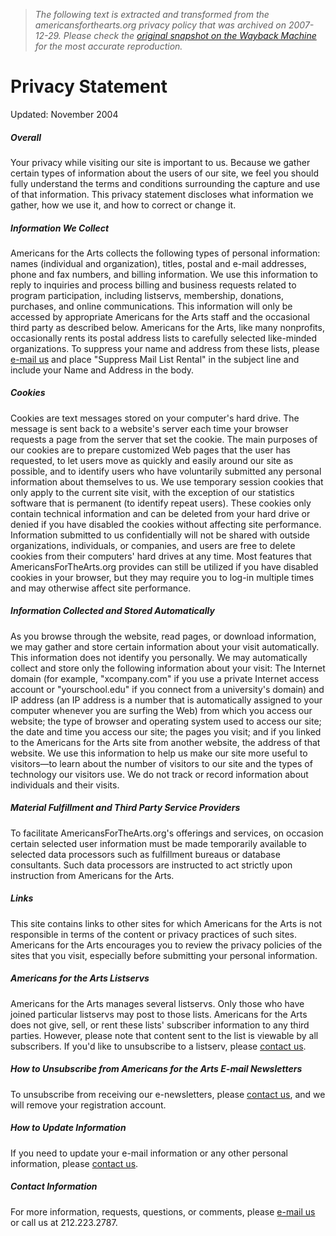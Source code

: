 > *The following text is extracted and transformed from the americansforthearts.org privacy policy that was archived on 2007-12-29. Please check the [original snapshot on the Wayback Machine](https://web.archive.org/web/20071229122758id_/http%3A//www.americansforthearts.org/privacy.asp) for the most accurate reproduction.*

# Privacy Statement

Updated: November 2004 

##### Overall

Your privacy while visiting our site is important to us. Because we gather certain types of information about the users of our site, we feel you should fully understand the terms and conditions surrounding the capture and use of that information. This privacy statement discloses what information we gather, how we use it, and how to correct or change it. 

##### Information We Collect

Americans for the Arts collects the following types of personal information: names (individual and organization), titles, postal and e-mail addresses, phone and fax numbers, and billing information. We use this information to reply to inquiries and process billing and business requests related to program participation, including listservs, membership, donations, purchases, and online communications. This information will only be accessed by appropriate Americans for the Arts staff and the occasional third party as described below. Americans for the Arts, like many nonprofits, occasionally rents its postal address lists to carefully selected like-minded organizations. To suppress your name and address from these lists, please [e-mail us](https://web.archive.org/staff_email.asp?u=updates&d=artsusa.org&n=Updates+Staff&t=Field+Services+and+Planning) and place "Suppress Mail List Rental" in the subject line and include your Name and Address in the body. 

##### Cookies

Cookies are text messages stored on your computer's hard drive. The message is sent back to a website's server each time your browser requests a page from the server that set the cookie. The main purposes of our cookies are to prepare customized Web pages that the user has requested, to let users move as quickly and easily around our site as possible, and to identify users who have voluntarily submitted any personal information about themselves to us. We use temporary session cookies that only apply to the current site visit, with the exception of our statistics software that is permanent (to identify repeat users). These cookies only contain technical information and can be deleted from your hard drive or denied if you have disabled the cookies without affecting site performance. Information submitted to us confidentially will not be shared with outside organizations, individuals, or companies, and users are free to delete cookies from their computers' hard drives at any time. Most features that AmericansForTheArts.org provides can still be utilized if you have disabled cookies in your browser, but they may require you to log-in multiple times and may otherwise affect site performance. 

##### Information Collected and Stored Automatically

As you browse through the website, read pages, or download information, we may gather and store certain information about your visit automatically. This information does not identify you personally. We may automatically collect and store only the following information about your visit: The Internet domain (for example, "xcompany.com" if you use a private Internet access account or "yourschool.edu" if you connect from a university's domain) and IP address (an IP address is a number that is automatically assigned to your computer whenever you are surfing the Web) from which you access our website; the type of browser and operating system used to access our site; the date and time you access our site; the pages you visit; and if you linked to the Americans for the Arts site from another website, the address of that website. We use this information to help us make our site more useful to visitors—to learn about the number of visitors to our site and the types of technology our visitors use. We do not track or record information about individuals and their visits. 

##### Material Fulfillment and Third Party Service Providers

To facilitate AmericansForTheArts.org's offerings and services, on occasion certain selected user information must be made temporarily available to selected data processors such as fulfillment bureaus or database consultants. Such data processors are instructed to act strictly upon instruction from Americans for the Arts. 

##### Links

This site contains links to other sites for which Americans for the Arts is not responsible in terms of the content or privacy practices of such sites. Americans for the Arts encourages you to review the privacy policies of the sites that you visit, especially before submitting your personal information. 

##### Americans for the Arts Listservs

Americans for the Arts manages several listservs. Only those who have joined particular listservs may post to those lists. Americans for the Arts does not give, sell, or rent these lists' subscriber information to any third parties. However, please note that content sent to the list is viewable by all subscribers. If you'd like to unsubscribe to a listserv, please [contact us](https://web.archive.org/staff_email.asp?u=listserv&d=artsusa.org&n=Listserv+Staff&t=Field+Services+and+Planning). 

##### How to Unsubscribe from Americans for the Arts E-mail Newsletters

To unsubscribe from receiving our e-newsletters, please [contact us](https://web.archive.org/staff_email.asp?u=updates&d=artsusa.org&n=Updates+Staff&t=Field+Services+and+Planning), and we will remove your registration account. 

##### How to Update Information

If you need to update your e-mail information or any other personal information, please [contact us](https://web.archive.org/staff_email.asp?u=updates&d=artsusa.org&n=Updates+Staff&t=Field+Services+and+Planning). 

##### Contact Information

For more information, requests, questions, or comments, please [e-mail us](https://web.archive.org/staff_email.asp?u=webmaster&d=artsusa.org&n=General+Information+Staff&t=Web+and+Technology+Services) or call us at 212.223.2787. 
